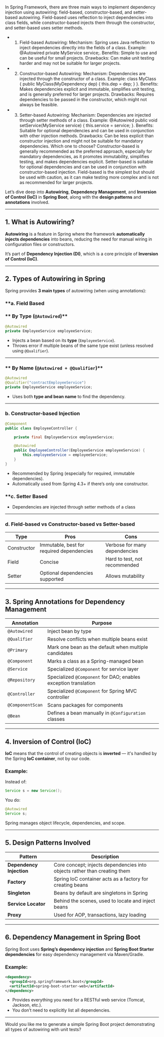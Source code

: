 In Spring Framework, there are three main ways to implement dependency injection using autowiring: field-based, constructor-based, and setter-based autowiring. Field-based uses reflection to inject dependencies into class fields, while constructor-based injects them through the constructor, and setter-based uses setter methods. 
- 1. Field-based Autowiring:
Mechanism: Spring uses Java reflection to inject dependencies directly into the fields of a class. 
Example: @Autowired private MyService service;. 
Benefits: Simple to use and can be useful for small projects. 
Drawbacks: Can make unit testing harder and may not be suitable for larger projects. 
- 2. Constructor-based Autowiring:
Mechanism: Dependencies are injected through the constructor of a class.
Example: class MyClass { public MyClass(MyDependency dep) { this.dep = dep; } }.
Benefits: Makes dependencies explicit and immutable, simplifies unit testing, and is generally preferred for larger projects.
Drawbacks: Requires dependencies to be passed in the constructor, which might not always be feasible. 
- 3. Setter-based Autowiring:
Mechanism:
Dependencies are injected through setter methods of a class.
Example:
@Autowired public void setService(MyService service) { this.service = service; }.
Benefits:
Suitable for optional dependencies and can be used in conjunction with other injection methods.
Drawbacks:
Can be less explicit than constructor injection and might not be suitable for mandatory dependencies. 
Which one to choose?
Constructor-based
is generally recommended as the preferred approach, especially for mandatory dependencies, as it promotes immutability, simplifies testing, and makes dependencies explicit. 
Setter-based
is suitable for optional dependencies and can be used in conjunction with constructor-based injection. 
Field-based
is the simplest but should be used with caution, as it can make testing more complex and is not as recommended for larger projects. 

 Let’s dive deep into **Autowiring**, **Dependency Management**, and **Inversion of Control (IoC)** in **Spring Boot**, along with the **design patterns** and **annotations** involved.

---

## **1. What is Autowiring?**

**Autowiring** is a feature in Spring where the framework **automatically injects dependencies** into beans, reducing the need for manual wiring in configuration files or constructors.

It’s part of **Dependency Injection (DI)**, which is a core principle of **Inversion of Control (IoC)**.

---

## **2. Types of Autowiring in Spring**

Spring provides **3 main types** of autowiring (when using annotations):

### **a. Field Based
### ** By Type (`@Autowired`)**

```java
@Autowired
private EmployeeService employeeService;
```

- Injects a bean based on its **type** (`EmployeeService`).
- Throws error if multiple beans of the same type exist (unless resolved using `@Qualifier`).

---

### ** By Name (`@Autowired + @Qualifier`)**

```java
@Autowired
@Qualifier("contractEmployeeService")
private EmployeeService employeeService;
```

- Uses both **type and bean name** to find the dependency.

---

### **b. Constructor-based Injection**

```java
@Component
public class EmployeeController {

    private final EmployeeService employeeService;

    @Autowired
    public EmployeeController(EmployeeService employeeService) {
        this.employeeService = employeeService;
    }
}
```

- Recommended by Spring (especially for required, immutable dependencies).
- Automatically used from Spring 4.3+ if there’s only one constructor.

### **c. Setter Based

- Dependencies are injected through setter methods of a class



---

### **d. Field-based vs Constructor-based vs Setter-based**

| Type          | Pros                                        | Cons                                |
|---------------|---------------------------------------------|-------------------------------------|
| Constructor   | Immutable, best for required dependencies   | Verbose for many dependencies       |
| Field         | Concise                                     | Hard to test, not recommended       |
| Setter        | Optional dependencies supported             | Allows mutability                   |

---

## **3. Spring Annotations for Dependency Management**

| Annotation        | Purpose                                                   |
|------------------|-----------------------------------------------------------|
| `@Autowired`     | Inject bean by type                                       |
| `@Qualifier`     | Resolve conflicts when multiple beans exist               |
| `@Primary`       | Mark one bean as the default when multiple candidates     |
| `@Component`     | Marks a class as a Spring-managed bean                    |
| `@Service`       | Specialized `@Component` for service layer                |
| `@Repository`    | Specialized `@Component` for DAO; enables exception translation |
| `@Controller`    | Specialized `@Component` for Spring MVC controller        |
| `@ComponentScan` | Scans packages for components                             |
| `@Bean`          | Defines a bean manually in `@Configuration` classes       |

---

## **4. Inversion of Control (IoC)**

**IoC** means that the control of creating objects is **inverted** — it's handled by the Spring **IoC container**, not by our code.

### **Example:**

Instead of:
```java
Service s = new Service();
```

You do:
```java
@Autowired
Service s;
```

Spring manages object lifecycle, dependencies, and scope.

---

## **5. Design Patterns Involved**

| Pattern                | Description                                                                 |
|------------------------|-----------------------------------------------------------------------------|
| **Dependency Injection** | Core concept; injects dependencies into objects rather than creating them  |
| **Factory**            | Spring IoC container acts as a factory for creating beans                   |
| **Singleton**          | Beans by default are singletons in Spring                                   |
| **Service Locator**    | Behind the scenes, used to locate and inject beans                          |
| **Proxy**              | Used for AOP, transactions, lazy loading                                    |

---

## **6. Dependency Management in Spring Boot**

Spring Boot uses **Spring’s dependency injection** and **Spring Boot Starter dependencies** for easy dependency management via Maven/Gradle.

### **Example:**
```xml
<dependency>
  <groupId>org.springframework.boot</groupId>
  <artifactId>spring-boot-starter-web</artifactId>
</dependency>
```

- Provides everything you need for a RESTful web service (Tomcat, Jackson, etc.).
- You don’t need to explicitly list all dependencies.

---

Would you like me to generate a simple Spring Boot project demonstrating all types of autowiring with unit tests?